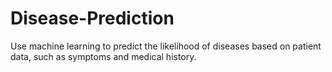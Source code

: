# Disease-Prediction
Use machine learning to predict the likelihood of diseases based on patient data, such as symptoms and medical history.

